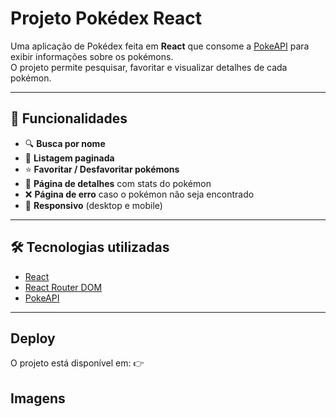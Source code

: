 # Projeto Pokédex React

Uma aplicação de Pokédex feita em **React** que consome a [PokeAPI](https://pokeapi.co/) para exibir informações sobre os pokémons.  
O projeto permite pesquisar, favoritar e visualizar detalhes de cada pokémon.

---

## 🚀 Funcionalidades

- 🔍 **Busca por nome** 
- 📜 **Listagem paginada** 
- ⭐ **Favoritar / Desfavoritar pokémons**
- 📄 **Página de detalhes** com stats do pokémon  
- ❌ **Página de erro** caso o pokémon não seja encontrado  
- 📱 **Responsivo** (desktop e mobile)

---

## 🛠️ Tecnologias utilizadas

- [React](https://react.dev/)  
- [React Router DOM](https://reactrouter.com/)  
- [PokeAPI](https://pokeapi.co/)  

---

## Deploy

O projeto está disponível em:
👉 


## Imagens



